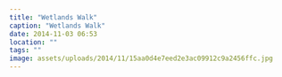 ```yaml
---
title: "Wetlands Walk"
caption: "Wetlands Walk"
date: 2014-11-03 06:53
location: ""
tags: ""
image: assets/uploads/2014/11/15aa0d4e7eed2e3ac09912c9a2456ffc.jpg
---
```

